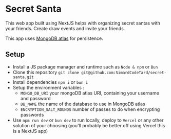 # Secret Santa
This web app built using NextJS helps with organizing secret santas with your friends. Create draw events and invite your friends.

This app uses [MongoDB atlas](https://cloud.mongodb.com/) for persistence.

## Setup
- Install a JS package manager and runtime such as `Node & npm` or `Bun`
- Clone this repository `git clone git@github.com:SimardCodeTard/secret-santa.git`
- Install dependencies `npm i` or `bun i`
- Setup the environment variables : 
    - `MONGO_DB_URI` your mongoDB atlas URI, containing your username and password
    - `DB_NAME` the name of the database to use in MongoDB atlas
    - `ENCRYPTION_SALT_ROUNDS` number of passes to do when encrypting passwords
- Use `npm run dev` or `bun dev` to run locally, deploy to `Vercel` or any other solution of your choosing (you'll probably be better off using Vercel this is a NextJS app)